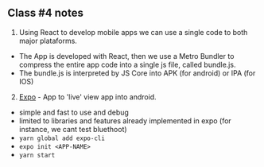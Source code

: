 ## Class \#4 notes

1. Using React to develop mobile apps we can use a single code to both major plataforms.
- The App is developed with React, then we use a Metro Bundler to compress the entire app code into a single js file, called bundle.js.
- The bundle.js is interpreted by JS Core into APK (for android) or IPA (for IOS)

2. [Expo](https://expo.io/) - App to 'live' view app into android.
- simple and fast to use and debug
- limited to libraries and features already implemented in expo (for instance, we cant test bluethoot)
- ``yarn global add expo-cli``
- ``expo init <APP-NAME>``
- ``yarn start``

